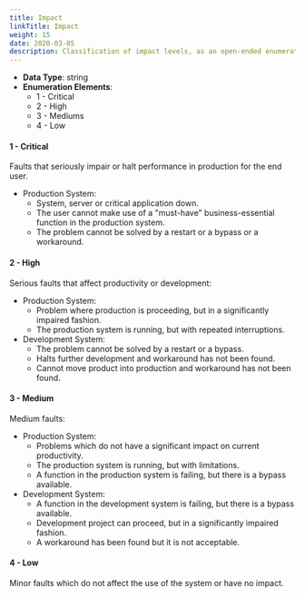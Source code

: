 ```yaml
---
title: Impact
linkTitle: Impact
weight: 15
date: 2020-03-05
description: Classification of impact levels, as an open-ended enumeration.
---
```


* **Data Type**: string
* **Enumeration Elements**:
    * 1 - Critical
    * 2 - High
    * 3 - Mediums
    * 4 - Low

#### 1 - Critical

Faults that seriously impair or halt performance in production for the end user.

* Production System:
    * System, server or critical application down.
    * The user cannot make use of a "must-have" business-essential function in the production system.
    * The problem cannot be solved by a restart or a bypass or a workaround.

#### 2 - High

Serious faults that affect productivity or development:

* Production System:
    * Problem where production is proceeding, but in a significantly impaired fashion.
    * The production system is running, but with repeated interruptions.
* Development System:
    * The problem cannot be solved by a restart or a bypass.
    * Halts further development and workaround has not been found.
    * Cannot move product into production and workaround has not been found.

#### 3 - Medium

Medium faults:

* Production System:
    * Problems which do not have a significant impact on current productivity.
    * The production system is running, but with limitations.
    * A function in the production system is failing, but there is a bypass available.
* Development System:
    * A function in the development system is failing, but there is a bypass available.
    * Development project can proceed, but in a significantly impaired fashion.
    * A workaround has been found but it is not acceptable.

#### 4 - Low

Minor faults which do not affect the use of the system or have no impact.

